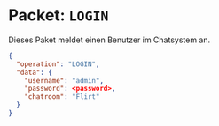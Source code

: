 # Packet: `LOGIN`
Dieses Paket meldet einen Benutzer im Chatsystem an.

```json
{
  "operation": "LOGIN",
  "data": {
    "username": "admin",
    "password": <password>,
    "chatroom": "Flirt"
  }
}
```
